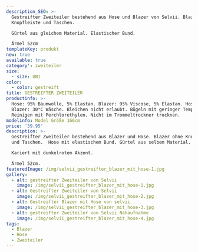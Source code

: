 ```yaml
---
description_SEO: >-
  Gestreifter Zweiteiler bestehend aus Hose und Blazer von Selvii. Blazer ohne
  Knopfleiste und Taschen.

  Gürtel aus gleichem Material. Elastischer Bund.

  Ärmel 52cm
templateKey: produkt
new: true
available: true
category': zweiteiler
size:
  - size: UNI
color:
  - color: gestreift
title: GESTREIFTER ZWEITEILER
productinfo: >-
  Hose: 95% Baumwolle, 5% Elastan. Blazer: 95% Viscose, 5% Elastan. Hose &
  Blazer: 30°C Wäsche. Bleichen nicht erlaubt. Bügeln mit geringer Temperatur.
  Reinigen mit Perchlorethylen. Nicht im Trommeltrockner trocknen.
modelinfo: Model Größe 166cm
price: '39.95'
description: >-
  Gestreifter Zweiteiler bestehend aus Blazer und Hose. Blazer ohne Knopfleiste
  und Taschen.  Hose mit elastischem Bund. Gürtel aus selbem Material.

  Kariert mit dunkelrotem Akzent.

  Ärmel 52cm.
featuredImage: /img/selvii_gestreifter_blazer_mit_hose-1.jpg
gallery:
  - alt: gestreifter Zweiteiler von Selvii
    image: /img/selvii_gestreifter_blazer_mit_hose-1.jpg
  - alt: Gestreifter Zweiteiler von Selvii
    image: /img/selvii_gestreifter_blazer_mit_hose-2.jpg
  - alt: Gestreifter Blazer mit Hose von selvii
    image: /img/selvii_gestreifter_blazer_mit_hose-3.jpg
  - alt: gestreifter Zweiteiler von Selvii Nahaufnahme
    image: /img/selvii_gestreifter_blazer_mit_hose-4.jpg
tags:
  - Blazer
  - Hose
  - Zweiteiler
---
```


